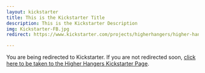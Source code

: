 ```yaml
---
layout: kickstarter
title: This is the Kickstarter Title
description: This is the Kickstarter Description
img: Kickstarter-FB.jpg
redirect: https://www.kickstarter.com/projects/higherhangers/higher-hangers-space-saving-closet-organization-re?utm_source=facebook&utm_medium=cpc&utm_campaign=Kickstarter+v5&utm_content=2016-03-12+4+%2810%216042203121843%21qwaya%210%29&utm_term=HDF+All+New+Link+Clicks

---
```


You are being redirected to Kickstarter. If you are not redirected soon, <a href="{{ page.redirect }}">click here to be taken to the Higher Hangers Kickstarter Page</a>.

